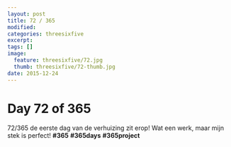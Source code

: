 ```yaml
---
layout: post
title: 72 / 365
modified:
categories: threesixfive
excerpt:
tags: []
image:
  feature: threesixfive/72.jpg
  thumb: threesixfive/72-thumb.jpg
date: 2015-12-24
---
```


# Day 72 of 365

72/365 de eerste dag van de verhuizing zit erop! Wat een werk, maar mijn stek is perfect! **\#365** **\#365days** **\#365project**
